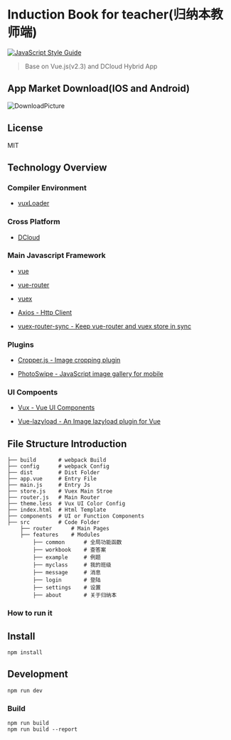 # Induction Book for teacher(归纳本教师端)

[![JavaScript Style Guide](https://img.shields.io/badge/code_style-standard-brightgreen.svg)](https://standardjs.com)

> Base on Vue.js(v2.3) and DCloud Hybrid App

## App Market Download(IOS and Android)

![DownloadPicture](http://okkula0y9.bkt.clouddn.com/teacher.png)

## License

MIT

## Technology Overview

### Compiler Environment

-	[vuxLoader](https://github.com/airyland/vux-loader)

### Cross Platform

-	[DCloud](http://www.dcloud.io/runtime.html)

### Main Javascript Framework

-	[vue](http://cn.vuejs.org/guide/)

-	[vue-router](http://router.vuejs.org/zh-cn/index.html)

-	[vuex](http://vuex.vuejs.org/zh-cn/index.html)

-	[Axios - Http Client](https://github.com/mzabriskie/axios)

-	[vuex-router-sync - Keep vue-router and vuex store in sync](https://github.com/vuejs/vuex-router-sync)

### Plugins

-	[Cropper.js - Image cropping plugin](https://fengyuanchen.github.io/cropperjs/)

-	[PhotoSwipe - JavaScript image gallery for mobile](https://github.com/dimsemenov/PhotoSwipe)

### UI Compoents

-	[Vux - Vue UI Components](https://vux.li/#/)

-	[Vue-lazyload - An Image lazyload plugin for Vue](https://github.com/hilongjw/vue-lazyload)

## File Structure Introduction

```
├── build       # webpack Build
├── config      # webpack Config
├── dist        # Dist Folder
├── app.vue     # Entry File
├── main.js     # Entry Js
├── store.js    # Vuex Main Stroe
├── router.js   # Main Router
├── theme.less  # Vux UI Color Config
├── index.html  # Html Template
├── components  # UI or Function Components
├── src         # Code Folder
    ├── router      # Main Pages
    ├── features    # Modules
        ├── common      # 全局功能函数
        ├── workbook    # 查答案
        ├── example     # 例题
        ├── myclass     # 我的班级
        ├── message     # 消息
        ├── login       # 登陆
        ├── settings    # 设置
        ├── about       # 关于归纳本
```

### How to run it

## Install
```
npm install 
```

## Development
```
npm run dev

```
### Build
```
npm run build
npm run build --report
```
